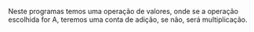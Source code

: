 Neste programas temos uma operação de valores, onde se a operação escolhida for A, teremos uma conta de adição, se não, será multiplicação.
